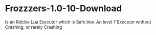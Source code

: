 # Frozzzers-1.0-10-Download
Is an Roblox Lua Executor which is Safe btw.
An level 7 Executor without Crashing. or rarely Crashing
